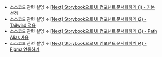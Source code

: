 * 소스코드 관련 설명 → <a href='https://jforj.tistory.com/381'>[Next] Storybook으로 UI 컴포넌트 문서화하기 (1) - 기본 설정</a>
* 소스코드 관련 설명 → <a href='https://jforj.tistory.com/382'>[Next] Storybook으로 UI 컴포넌트 문서화하기 (2) - Tailwind 적용</a>
* 소스코드 관련 설명 → <a href='https://jforj.tistory.com/383'>[Next] Storybook으로 UI 컴포넌트 문서화하기 (3) - Path Alias 사용</a>
* 소스코드 관련 설명 → <a href='https://jforj.tistory.com/384'>[Next] Storybook으로 UI 컴포넌트 문서화하기 (4) - Figma 연동하기</a>